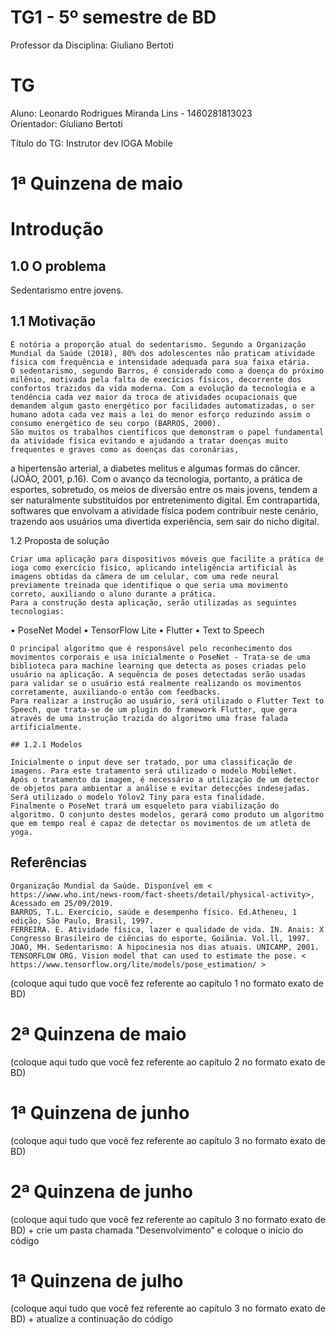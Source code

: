 # TG1 - 5º semestre de BD

 

Professor da Disciplina: Giuliano Bertoti 

 

# TG

 

Aluno: Leonardo Rodrigues Miranda Lins - 1460281813023 \
Orientador: Giuliano Bertoti

 

Título do TG: Instrutor dev IOGA Mobile


# 1ª Quinzena de maio

# Introdução

## 1.0 O problema
Sedentarismo entre jovens.


## 1.1 Motivação

	É notória a proporção atual do sedentarismo. Segundo a Organização Mundial da Saúde (2018), 80% dos adolescentes não praticam atividade física com frequência e intensidade adequada para sua faixa etária.
	O sedentarismo, segundo Barros, é considerado como a doença do próximo milênio, motivada pela falta de execícios físicos, decorrente dos confortos trazidos da vida moderna. Com a evolução da tecnologia e a tendência cada vez maior da troca de atividades ocupacionais que demandem algum gasto energético por facilidades automatizadas, o ser humano adota cada vez mais a lei do menor esforço reduzindo assim o consumo energético de seu corpo (BARROS, 2000).
	São muitos os trabalhos científicos que demonstram o papel fundamental da atividade física evitando e ajudando a tratar doenças muito frequentes e graves como as doenças das coronárias,
a hipertensão arterial, a diabetes melitus e algumas formas do câncer. (JOÃO, 2001, p.16).
 Com o avanço da tecnologia, portanto, a prática de esportes, sobretudo, os meios de diversão entre os mais jovens, tendem a ser naturalmente substituídos por entretenimento digital. Em contrapartida, softwares que envolvam a atividade física podem contribuir neste cenário, trazendo aos usuários uma divertida experiência, sem sair do nicho digital.

1.2 Proposta de solução

	Criar uma aplicação para dispositivos móveis que facilite a prática de ioga como exercício físico, aplicando inteligência artificial às imagens obtidas da câmera de um celular, com uma rede neural previamente treinada que identifique o que seria uma movimento correto, auxiliando o aluno durante a prática.
	Para a construção desta aplicação, serão utilizadas as seguintes tecnologias:
•	PoseNet Model
•	TensorFlow Lite
•	Flutter
•	Text to Speech

	O principal algoritmo que é responsável pelo reconhecimento dos movimentos corporais e usa inicialmente o PoseNet - Trata-se de uma biblioteca para machine learning que detecta as poses criadas pelo usuário na aplicação. A sequência de poses detectadas serão usadas para validar se o usuário está realmente realizando os movimentos corretamente, auxiliando-o então com feedbacks.
	Para realizar a instrução ao usuário, será utilizado o Flutter Text to Speech, que trata-se de um plugin do framework Flutter, que gera através de uma instrução trazida do algoritmo uma frase falada artificialmente.

	## 1.2.1 Modelos
	
	Inicialmente o input deve ser tratado, por uma classificação de imagens. Para este tratamento será utilizado o modelo MobileNet.
	Após o tratamento da imagem, é necessário a utilização de um detector de objetos para ambientar a análise e evitar detecções indesejadas. Será utilizado o modelo Yolov2 Tiny para esta finalidade.
	Finalmente o PoseNet trará um esqueleto para viabilização do algoritmo. O conjunto destes modelos, gerará como produto um algoritmo que em tempo real é capaz de detectar os movimentos de um atleta de yoga.
 
## Referências

	Organização Mundial da Saúde. Disponível em < https://www.who.int/news-room/fact-sheets/detail/physical-activity>, Acessado em 25/09/2019.
	BARROS, T.L. Exercício, saúde e desempenho físico. Ed.Atheneu, 1 edição, São Paulo, Brasil, 1997.
	FERREIRA. E. Atividade física, lazer e qualidade de vida. IN. Anais: X Congresso Brasileiro de ciências do esporte, Goiãnia. Vol.ll, 1997.
	JOAO, MH. Sedentarismo: A hipocinesia nos dias atuais. UNICAMP, 2001.
	TENSORFLOW ORG. Vision model that can used to estimate the pose. < https://www.tensorflow.org/lite/models/pose_estimation/ >



(coloque aqui tudo que você fez referente ao capítulo 1 no formato exato de BD)

 

# 2ª Quinzena de maio

 

(coloque aqui tudo que você fez referente ao capítulo 2 no formato exato de BD)

 

# 1ª Quinzena de junho
 
(coloque aqui tudo que você fez referente ao capítulo 3 no formato exato de BD)

 

# 2ª Quinzena de junho

 

(coloque aqui tudo que você fez referente ao capítulo 3 no formato exato de BD) + crie um pasta chamada "Desenvolvimento" e coloque o início do código

 

# 1ª Quinzena de julho

 

(coloque aqui tudo que você fez referente ao capítulo 3 no formato exato de BD) + atualize a continuação do código
